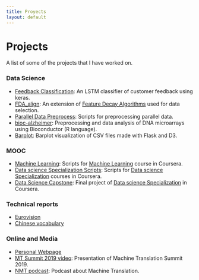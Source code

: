 ```yaml
---
title: Proyects
layout: default
---
```


# Projects

A list of some of the projects that I have worked on.

### Data Science

* [Feedback Classification](https://github.com/alberto-poncelas/feedback_classification): An LSTM classifier of customer feedback using keras. 
* [FDA_align](https://github.com/alberto-poncelas/FDA_alignEntr): An extension of [Feature Decay Algorithms](https://github.com/bicici/FDA) used for data selection.
* [Parallel Data Preprocess](https://github.com/alberto-poncelas/Parallel_Data_Preprocess): Scripts for preprocessing parallel data.
* [bioc-alzheimer](https://github.com/alberto-poncelas/bioc-alzheimer): Preprocessing and data analysis of DNA microarrays using Bioconductor (R language). 
* [Barplot](https://github.com/alberto-poncelas/data_explorer): Barplot visualization of CSV files made with Flask and D3.

### MOOC
* [Machine Learning](https://github.com/alberto-poncelas/ML_course): Scripts for [Machine Learning](https://www.coursera.org/learn/machine-learning) course in Coursera.
* [Data science Specialization Scripts](https://github.com/alberto-poncelas/datasciencecoursera): Scripts for [Data science Specialization](https://www.coursera.org/specializations/jhu-data-science) courses in Coursera.
* [Data Science Capstone](https://github.com/alberto-poncelas/CourseraDataScienceCapstone): Final project of [Data science Specialization](https://www.coursera.org/specializations/jhu-data-science) in Coursera.


### Technical reports
* [Eurovision](https://github.com/alberto-poncelas/articles/tree/master/Eurovision_ES)
* [Chinese vocabulary](https://github.com/alberto-poncelas/articles/tree/master/chinese_word_analysis)

### Online and Media

* [Personal Webpage](https://alberto-poncelas.github.io/)
* [MT Summit 2019 video](https://www.youtube.com/watch?v=1fOAHGbSPvg): Presentation of Machine Translation Summit 2019.
* [NMT podcast](https://soundcloud.com/theadaptcentre/alberto-poncelas): Podcast about Machine Translation.





